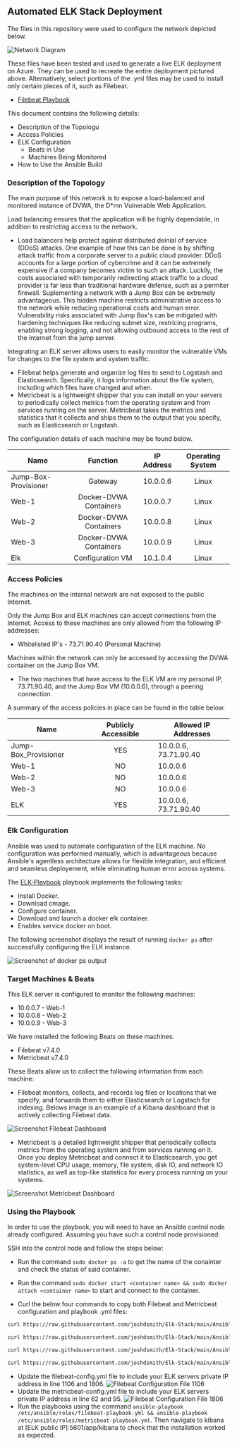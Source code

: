 ## Automated ELK Stack Deployment

The files in this repository were used to configure the network depicted below.

![Network Diagram](Diagrams/Azure_Network_Diagram.png)

These files have been tested and used to generate a live ELK deployment on Azure. They can be used to recreate the entire deployment pictured above. Alternatively, select portions of the .yml files may be used to install only certain pieces of it, such as Filebeat.

  - [Filebeat Playbook](Ansible/Beat-playbooks/filebeat-config.yml)

This document contains the following details:
- Description of the Topologu
- Access Policies
- ELK Configuration
  - Beats in Use
  - Machines Being Monitored
- How to Use the Ansible Build


### Description of the Topology

The main purpose of this network is to expose a load-balanced and monitored instance of DVWA, the D*mn Vulnerable Web Application.

Load balancing ensures that the application will be highly dependable, in addition to restricting access to the network.
- Load balancers help protect against distributed deinial of service (DDoS) attacks. One example of how this can be done is by shifting attack traffic from a corporate server to a public cloud provider. DDoS accounts for a large portion of cybercrime and it can be extremely expensive if a company becomes victim to such an attack. Luckily, the costs associated with temporarily redirecting attack traffic to a cloud provider is far less than traditional hardware defense, such as a permiter firewall. Suplementing a network with a Jump Box can be extremely advantageous. This hidden machine restricts administrative access to the network while reducing operational costs and human error. Vulnerability risks associated with Jump Box's can be mitigated with hardening techniques like reducing subnet size, restricing programs, enabling strong logging, and not allowing outbound access to the rest of the internet from the jump server.  

Integrating an ELK server allows users to easily monitor the vulnerable VMs for changes to the file system and system traffic.
- Filebeat helps generate and organize log files to send to Logstash and Elasticsearch. Specifically, it logs information about the file system, including which files have changed and when.
- Metricbeat is a lightweight shipper that you can install on your servers to periodically collect metrics from the operating system and from services running on the server. Metricbeat takes the metrics and statistics that it collects and ships them to the output that you specify, such as Elasticsearch or Logstash.

The configuration details of each machine may be found below.

| Name                  |        Function        | IP Address | Operating System |
|-----------------------|:----------------------:|:----------:|:----------------:|
| Jump-Box-Provisioner  |         Gateway        |  10.0.0.6  |       Linux      |
| Web-1                 | Docker-DVWA Containers |  10.0.0.7  |       Linux      |
| Web-2                 | Docker-DVWA Containers |  10.0.0.8  |       Linux      |
| Web-3                 | Docker-DVWA Containers |  10.0.0.9  |       Linux      |
| Elk                   |    Configuration VM    |  10.1.0.4  |       Linux      |

### Access Policies

The machines on the internal network are not exposed to the public Internet. 

Only the Jump Box and ELK machines can accept connections from the Internet. Access to these machines are only allowed from the following IP addresses:
- Whitelisted IP's - 73.71.90.40 (Personal Machine)

Machines within the network can only be accessed by accessing the DVWA container on the Jump Box VM.
- The two machines that have access to the ELK VM are my personal IP, 73.71.90.40, and the Jump Box VM (10.0.0.6), through a peering connection.

A summary of the access policies in place can be found in the table below.

| Name                 | Publicly Accessible | Allowed IP Addresses  |
|----------------------|:-------------------:|-----------------------|
| Jump-Box_Provisioner |         YES         | 10.0.0.6, 73.71.90.40 |
| Web-1                |          NO         | 10.0.0.6              |
| Web-2                |          NO         | 10.0.0.6              |
| Web-3                |          NO         | 10.0.0.6              |
| ELK                  |         YES         | 10.0.0.6, 73.71.90.40 |

### Elk Configuration

Ansible was used to automate configuration of the ELK machine. No configuration was performed manually, which is advantageous because Ansible's agentless architecture allows for flexible integration, and efficient and seamless deployement, while eliminating human error across systems.

The [ELK-Playbook](Ansible/elk_docker.yml) playbook implements the following tasks:
- Install Docker.
- Download cmage.
- Configure container.
- Download and launch a docker elk container.
- Enables service docker on boot.

The following screenshot displays the result of running `docker ps` after successfully configuring the ELK instance.

![Screenshot of docker ps output](Images/ELK_Docker_Running.png)

### Target Machines & Beats
This ELK server is configured to monitor the following machines:

- 10.0.0.7 - Web-1
- 10.0.0.8 - Web-2
- 10.0.0.9 - Web-3

We have installed the following Beats on these machines:

- Filebeat v7.4.0
- Metricbeat v7.4.0

These Beats allow us to collect the following information from each machine:

- Filebeat monitors, collects, and records log files or locations that we specify, and forwards them to either Elasticsearch or Logstach for indexing. Belows image is an example of a Kibana dashboard that is actively collecting Filebeat data.

![Screenshot Filebeat Dashboard](Images/Kibana_Filebeat_Dashboard.png)

- Metricbeat is a detailed lightweight shipper that periodically collects metrics from the operating system and from services running on it. Once you deploy Metricbeat and connect it to Elasticsearch, you get system-level CPU usage, memory, file system, disk IO, and network IO statistics, as well as top-like statistics for every process running on your systems.

![Screenshot Metricbeat Dashboard](Images/Kibana_Metricbeat_Dashboard.png)

### Using the Playbook
In order to use the playbook, you will need to have an Ansible control node already configured. Assuming you have such a control node provisioned: 

SSH into the control node and follow the steps below:

- Run the command `sudo docker ps -a` to get the name of the conainter and check the status of said container. 

- Run the command `sudo docker start <container name> && sudo docker attach <container name>` to start and connect to the container.

- Curl the below four commands to copy both Filebeat and Metricbeat configuration and playbook .yml files: 

```bash
curl https://raw.githubusercontent.com/joshdsmith/Elk-Stack/main/Ansible/files/filebeat-config.yml > /etc/ansible/files/filebeat-config.yml
```
```bash
curl https://raw.githubusercontent.com/joshdsmith/Elk-Stack/main/Ansible/Beat-config-files/metricbeat-config.yml > /etc/ansible/files/metricbeat-config.yml
```
```bash
curl https://raw.githubusercontent.com/joshdsmith/Elk-Stack/main/Ansible/Beat-playbooks/filebeat-playbook.yml > /etc/ansible/roles/filebeat-playbook.yml
```
```bash
curl https://raw.githubusercontent.com/joshdsmith/Elk-Stack/main/Ansible/Beat-playbooks/metricbeat-playbook.yml > /etc/ansible/roles/metricbeat-playbook.yml
```
- Update the filebeat-config.yml file to include your ELK servers private IP address in line 1106 and 1806.
![Filebeat Configuration File 1106](Images/Filebeat-Config-1106.png)
- Update the metricbeat-config.yml file to include your ELK servers private IP address in line 62 and 95.
![Filebeat Configuration File 1806](Images/Filebeat-Config-1806.png)
- Run the playbooks using the command `ansible-playbook /etc/ansible/roles/filebeat-playbook.yml && ansible-playbook /etc/ansible/roles/metricbeat-playbook.yml`. Then navigate to kibana at [ELK public IP]:5601/app/kibana to check that the installation worked as expected.
